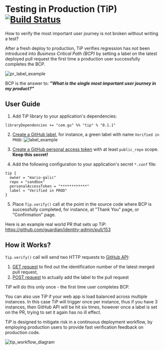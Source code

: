 # Testing in Production (TiP) [![Build Status](https://travis-ci.org/guardian/tip.svg?branch=master)](https://travis-ci.org/guardian/tip)

How to verify the most important user journey is not broken without writing a test?

After a fresh deploy to production, TiP verifies regression has not been introduced into _Business Critical Path (BCP)_ by setting a label on the latest
deployed pull request the first time a production user successfully completes the BCP.

![pr_label_example](https://cloud.githubusercontent.com/assets/13835317/24607798/534dbcfe-186b-11e7-836b-4d9a7dcae7d3.png)

BCP is the answer to: _**"What is the single most important user journey in my product?"**_

## User Guide

1. Add TiP library to your application's dependencies:
```
libraryDependencies += "com.gu" %% "tip" % "0.1.1"
```
    
2. [Create a GitHub label](https://help.github.com/articles/creating-and-editing-labels-for-issues-and-pull-requests/), for instance, a green label with name `Verified in PROD`:
![label_example](https://cloud.githubusercontent.com/assets/13835317/24609160/a1332296-1871-11e7-8bc7-e325c0be7b93.png)
    
3. [Create a GitHub personal access token](https://help.github.com/articles/creating-a-personal-access-token-for-the-command-line/) with at least `public_repo` scope. **Keep this secret!**
    
4. Add the following configuration to your application's secret `*.conf` file:
```
tip {
  owner = "mario-galic"
  repo = "sandbox"
  personalAccessToken = "************"
  label = "Verified in PROD"
}
``` 
5. Place `Tip.verify()` call at the point in the source code where BCP is successfully completed, 
for instance, at "Thank You" page, or "Confirmation" page.

Here is an example real world PR that sets up TiP: https://github.com/guardian/identity-admin/pull/153

## How it Works?

`Tip.verify()` call will send two HTTP requests to [GitHub API](https://developer.github.com/v3/):

  1. [GET request](https://developer.github.com/v3/repos/commits/#get-a-single-commit) to find out the identification number of the latest merged pull request,
  1. [POST request](https://developer.github.com/v3/issues/labels/#add-labels-to-an-issue) to actually add the label to the pull request
  
TiP will do this only once - the first time user completes BCP. 

You can also use TiP if your web app is load balanced across multiple instances. In this case TiP will 
trigger once per instance, thus if you have 3 instances, then GitHub API will be hit six times, however 
once a label is set on the PR, trying to set it again has no ill effect.

TiP is designed to mitigate risk in a continuous deployment workflow, by employing production users to provide fast verification feedback on production code.

![tip_workflow_diagram](https://cloud.githubusercontent.com/assets/13835317/24617884/2a5eee18-188d-11e7-94d9-bc6ff694ff91.jpg)
    


